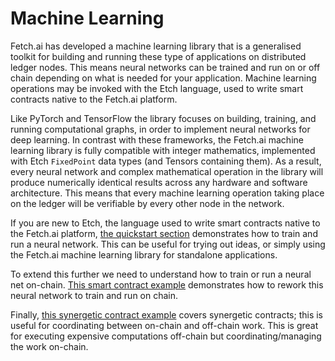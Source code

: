 # Machine Learning

Fetch.ai has developed a machine learning library that is a generalised toolkit for building and running these type of applications on distributed ledger nodes. This means neural networks can be trained and run on or off chain depending on what is needed for your application. Machine learning operations may be invoked with the Etch language, used to write smart contracts native to the Fetch.ai platform.

Like PyTorch and TensorFlow the library focuses on building, training, and running computational graphs, in order to implement neural networks for deep learning. In contrast with these frameworks, the Fetch.ai machine learning library is fully compatible with integer mathematics, implemented with Etch `FixedPoint` data types (and Tensors containing them). As a result, every neural network and complex mathematical operation in the library will produce numerically identical results across any hardware and software architecture. This means that every machine learning operation taking place on the ledger will be verifiable by every other node in the network.

If you are new to Etch, the language used to write smart contracts native to the Fetch.ai platform, [the quickstart section](../getting-started/quickstart#training-a-neural-network) demonstrates how to train and run a neural network. This can be useful for trying out ideas, or simply using the Fetch.ai machine learning library for standalone applications.

To extend this further we need to understand how to train or run a neural net on-chain. [This smart contract example](../machine-learning/smart-contract-example) demonstrates how to rework this neural network to train and run on chain.

Finally, [this synergetic contract example](../machine-learning/synergetic-contract-example) covers synergetic contracts; this is useful for coordinating between on-chain and off-chain work. This is great for executing expensive computations off-chain but coordinating/managing the work on-chain.
